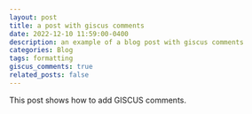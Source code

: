 ```yaml
---
layout: post
title: a post with giscus comments
date: 2022-12-10 11:59:00-0400
description: an example of a blog post with giscus comments
categories: Blog
tags: formatting
giscus_comments: true
related_posts: false
---
```

This post shows how to add GISCUS comments.
